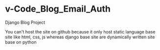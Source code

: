 # v-Code_Blog_Email_Auth
Django Blog Project

You can't host the site on github because it only host static language base site like html, css, js
whereas django base site are dynamically written site base on python
